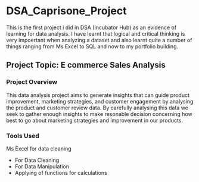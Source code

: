 # DSA_Caprisone_Project
 This is the first project i did in DSA (Incubator Hub) as an evidence of learning for data analysis. I have learnt that logical and critical thinking is very impoertant when analyzing a dataset and also learnt quite a number of things ranging from Ms Excel to SQL and now to my portfolio building.

## Project Topic: E commerce Sales Analysis

### Project Overview
This data analysis project aims to generate insights that can guide product improvement, marketing strategies, and customer engagement by analysing the product and customer review data. By carefully analysing this data we seek to gather enough insights to make resonable decision concerning how best to go about marketing strategies and improvement in our products.

### Tools Used
Ms Excel for data cleaning
   - For Data Cleaning
   - For Data Manipulation
   - Applying of functions for calculations
